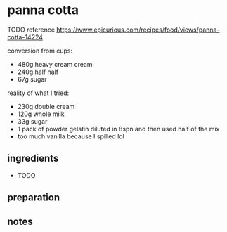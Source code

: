 # panna cotta

TODO reference https://www.epicurious.com/recipes/food/views/panna-cotta-14224

conversion from cups:
- 480g heavy cream cream
- 240g half half
- 67g sugar

reality of what I tried:
- 230g double cream
- 120g whole milk
- 33g sugar
- 1 pack of powder gelatin diluted in 8spn and then used half of the mix
- too much vanilla because I spilled lol

## ingredients

- TODO

## preparation


## notes

